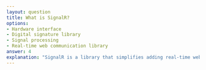 ```yaml
---
layout: question
title: What is SignalR?
options:
- Hardware interface
- Digital signature library
- Signal processing
- Real-time web communication library
answer: 4
explanation: "SignalR is a library that simplifies adding real-time web functionality to applications, enabling server-to-client communication."
---
```


